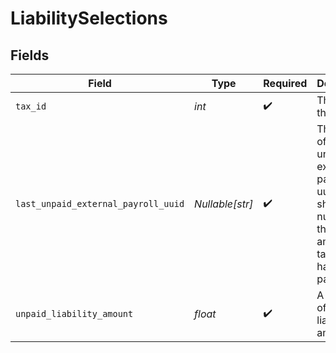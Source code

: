 # LiabilitySelections


## Fields

| Field                                                                                                                     | Type                                                                                                                      | Required                                                                                                                  | Description                                                                                                               |
| ------------------------------------------------------------------------------------------------------------------------- | ------------------------------------------------------------------------------------------------------------------------- | ------------------------------------------------------------------------------------------------------------------------- | ------------------------------------------------------------------------------------------------------------------------- |
| `tax_id`                                                                                                                  | *int*                                                                                                                     | :heavy_check_mark:                                                                                                        | The ID of the tax.                                                                                                        |
| `last_unpaid_external_payroll_uuid`                                                                                       | *Nullable[str]*                                                                                                           | :heavy_check_mark:                                                                                                        | The UUID of the last unpaid external payroll uuid. It should be null when the full amount of tax liability has been paid. |
| `unpaid_liability_amount`                                                                                                 | *float*                                                                                                                   | :heavy_check_mark:                                                                                                        | A selection of unpaid liability amount.                                                                                   |
